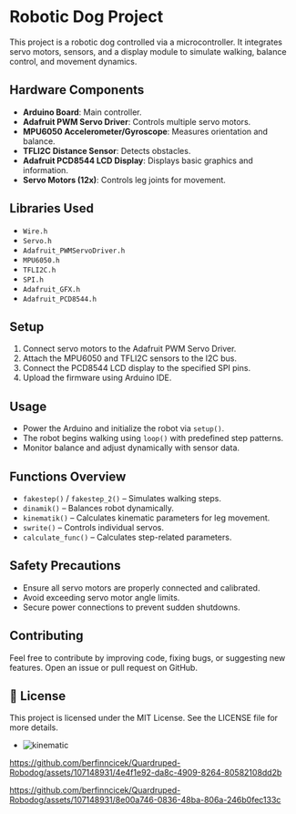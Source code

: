 # Robotic Dog Project

This project is a robotic dog controlled via a microcontroller. It integrates servo motors, sensors, and a display module to simulate walking, balance control, and movement dynamics.

## **Hardware Components**
- **Arduino Board**: Main controller.
- **Adafruit PWM Servo Driver**: Controls multiple servo motors.
- **MPU6050 Accelerometer/Gyroscope**: Measures orientation and balance.
- **TFLI2C Distance Sensor**: Detects obstacles.
- **Adafruit PCD8544 LCD Display**: Displays basic graphics and information.
- **Servo Motors (12x)**: Controls leg joints for movement.

## **Libraries Used**
- `Wire.h`
- `Servo.h`
- `Adafruit_PWMServoDriver.h`
- `MPU6050.h`
- `TFLI2C.h`
- `SPI.h`
- `Adafruit_GFX.h`
- `Adafruit_PCD8544.h`


## **Setup**
1. Connect servo motors to the Adafruit PWM Servo Driver.
2. Attach the MPU6050 and TFLI2C sensors to the I2C bus.
3. Connect the PCD8544 LCD display to the specified SPI pins.
4. Upload the firmware using Arduino IDE.

## **Usage**
- Power the Arduino and initialize the robot via `setup()`.
- The robot begins walking using `loop()` with predefined step patterns.
- Monitor balance and adjust dynamically with sensor data.

## **Functions Overview**
- `fakestep()` / `fakestep_2()` – Simulates walking steps.
- `dinamik()` – Balances robot dynamically.
- `kinematik()` – Calculates kinematic parameters for leg movement.
- `swrite()` – Controls individual servos.
- `calculate_func()` – Calculates step-related parameters.

## **Safety Precautions**
- Ensure all servo motors are properly connected and calibrated.
- Avoid exceeding servo motor angle limits.
- Secure power connections to prevent sudden shutdowns.

##  **Contributing**
Feel free to contribute by improving code, fixing bugs, or suggesting new features. Open an issue or pull request on GitHub.

## 📜 **License**
This project is licensed under the MIT License. See the LICENSE file for more details.

  - ![kinematic](https://github.com/berfinncicek/Quardruped-Robodog/assets/107148931/e0677449-ed3e-4ae8-9e66-9a903e0ab2e5)

https://github.com/berfinncicek/Quardruped-Robodog/assets/107148931/4e4f1e92-da8c-4909-8264-80582108dd2b

https://github.com/berfinncicek/Quardruped-Robodog/assets/107148931/8e00a746-0836-48ba-806a-246b0fec133c




  

  







